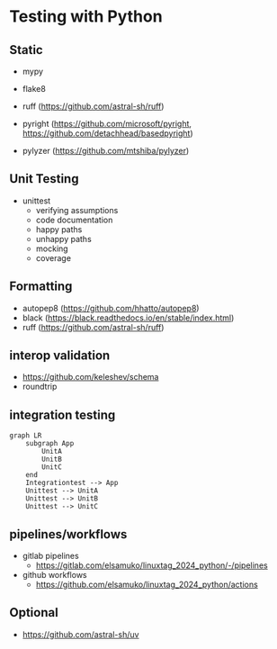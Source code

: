 # Testing with Python

## Static

* mypy
* flake8

* ruff (https://github.com/astral-sh/ruff)
* pyright (https://github.com/microsoft/pyright, https://github.com/detachhead/basedpyright)
* pylyzer (https://github.com/mtshiba/pylyzer)

## Unit Testing

* unittest
    * verifying assumptions
    * code documentation
    * happy paths
    * unhappy paths
    * mocking
    * coverage

## Formatting

* autopep8 (https://github.com/hhatto/autopep8)
* black (https://black.readthedocs.io/en/stable/index.html)
* ruff (https://github.com/astral-sh/ruff)

## interop validation

* https://github.com/keleshev/schema
* roundtrip


## integration testing

```mermaid
graph LR
    subgraph App
        UnitA
        UnitB
        UnitC
    end
    Integrationtest --> App
    Unittest --> UnitA
    Unittest --> UnitB
    Unittest --> UnitC
```

## pipelines/workflows

* gitlab pipelines
    * https://gitlab.com/elsamuko/linuxtag_2024_python/-/pipelines
* github workflows
    * https://github.com/elsamuko/linuxtag_2024_python/actions

## Optional

* https://github.com/astral-sh/uv
